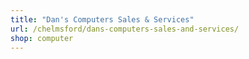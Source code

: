 ```yaml
---
title: "Dan's Computers Sales & Services"
url: /chelmsford/dans-computers-sales-and-services/
shop: computer
---
```

